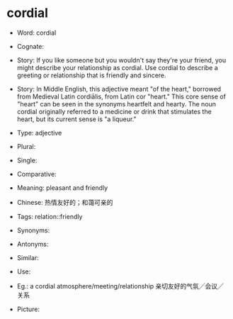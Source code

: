 # cordial

- Word: cordial
- Cognate: 
- Story: If you like someone but you wouldn't say they're your friend, you might describe your relationship as cordial. Use cordial to describe a greeting or relationship that is friendly and sincere.
- Story: In Middle English, this adjective meant "of the heart," borrowed from Medieval Latin cordiālis, from Latin cor "heart." This core sense of "heart" can be seen in the synonyms heartfelt and hearty. The noun cordial originally referred to a medicine or drink that stimulates the heart, but its current sense is "a liqueur."

- Type: adjective
- Plural: 
- Single: 
- Comparative: 
- Meaning: pleasant and friendly
- Chinese: 热情友好的；和蔼可亲的
- Tags: relation::friendly
- Synonyms: 
- Antonyms: 
- Similar: 
- Use: 
- Eg.: a cordial atmosphere/meeting/relationship 亲切友好的气氛╱会议╱关系
- Picture: 

